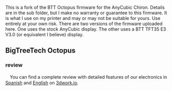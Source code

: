 This is a fork of the BTT Octopus firmware for the AnyCubic Chiron.  Details are in the sub folder, but I make no warranty or guarantee to this firmware.  It is what I use on my printer and may or may not be suitable for yours.  Use entirely at your own risk.  There are two versions of the firmware uploaded here.  One uses the stock AnyCubic display.  The other uses a BTT TFT35 E3 V3.0 (or equivalent I believe) display.

## BigTreeTech Octopus

### review
　You can find a complete review with detailed features of our electronics in [Spanish](https://3dwork.io/btt-octopus) and [English](https://3dwork.io/en/btt-octopus/) on [3dwork.io](https://3dwork.io/).
